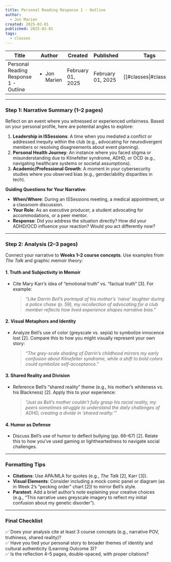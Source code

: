 ```yaml
---
title: Personal Reading Response 1 - Outline
author:
  - Jon Marien
created: 2025-02-01
published: 2025-02-01
tags:
  - classes
---
```


| Title                                 | Author                       | Created           | Published         | Tags                   |
| ------------------------------------- | ---------------------------- | ----------------- | ----------------- | ---------------------- |
| Personal Reading Response 1 - Outline | <ul><li>Jon Marien</li></ul> | February 01, 2025 | February 01, 2025 | [[#classes\|#classes]] |

---

### **Step 1: Narrative Summary (1–2 pages)**  
Reflect on an event where you witnessed or experienced unfairness. Based on your personal profile, here are potential angles to explore:  
1. **Leadership in ISSessions**: A time when you mediated a conflict or addressed inequity within the club (e.g., advocating for neurodivergent members or resolving disagreements about event planning).  
2. **Personal Health Journey**: An instance where you faced stigma or misunderstanding due to Klinefelter syndrome, ADHD, or OCD (e.g., navigating healthcare systems or societal assumptions).  
3. **Academic/Professional Growth**: A moment in your cybersecurity studies where you observed bias (e.g., gender/ability disparities in tech).  

**Guiding Questions for Your Narrative**:  
- **When/Where**: During an ISSessions meeting, a medical appointment, or a classroom discussion.  
- **Your Role**: As an executive producer, a student advocating for accommodations, or a peer mentor.  
- **Response**: Did you address the situation directly? How did your ADHD/OCD influence your reaction? Would you act differently now?  

---

### **Step 2: Analysis (2–3 pages)**  
Connect your narrative to **Weeks 1–2 course concepts**. Use examples from *The Talk* and graphic memoir theory:  

#### **1. Truth and Subjectivity in Memoir**  
- Cite Mary Karr’s idea of “emotional truth” vs. “factual truth” [3]. For example:  
  > *“Like Darrin Bell’s portrayal of his mother’s ‘naive’ laughter during a police chase (p. 59), my recollection of advocating for a club member reflects how lived experience shapes narrative bias.”*  

#### **2. Visual Metaphors and Identity**  
- Analyze Bell’s use of color (greyscale vs. sepia) to symbolize innocence lost [2]. Compare this to how you might visually represent your own story:  
  > *“The grey-scale shading of Darrin’s childhood mirrors my early confusion about Klinefelter syndrome, while a shift to bold colors could symbolize self-acceptance.”*  

#### **3. Shared Reality and Division**  
- Reference Bell’s “shared reality” theme (e.g., his mother’s whiteness vs. his Blackness) [2]. Apply this to your experience:  
  > *“Just as Bell’s mother couldn’t fully grasp his racial reality, my peers sometimes struggle to understand the daily challenges of ADHD, creating a divide in ‘shared reality.’”*  

#### **4. Humor as Defense**  
- Discuss Bell’s use of humor to deflect bullying (pp. 66–67) [2]. Relate this to how you’ve used gaming or lightheartedness to navigate social challenges.  

---

### **Formatting Tips**  
- **Citations**: Use APA/MLA for quotes (e.g., *The Talk* [2], Karr [3]).  
- **Visual Elements**: Consider including a mock comic panel or diagram (as in Week 2’s “pecking order” chart [2]) to mirror Bell’s style.  
- **Paratext**: Add a brief author’s note explaining your creative choices (e.g., “This narrative uses greyscale imagery to reflect my initial confusion about my genetic disorder”).  

---

### **Final Checklist**  
✅ Does your analysis cite at least 3 course concepts (e.g., narrative POV, truthiness, shared reality)?  
✅ Have you tied your personal story to broader themes of identity and cultural authenticity (Learning Outcome 3)?  
✅ Is the reflection 4–5 pages, double-spaced, with proper citations?  
